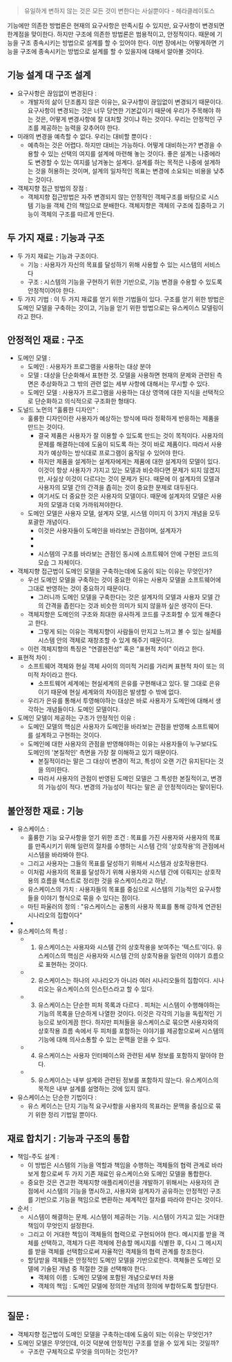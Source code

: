 
> 유일하게 변하지 않는 것은 모든 것이 변한다는 사실뿐이다 - 헤라클레이토스 


기능에만 의존한 방법론은 현재의 요구사항은 만족시킬 수 있지만, 요구사항이 변경되면 한계점을 맞이한다. 하지만 구조에 의존한 방법론은 범용적이고, 안정적이다. 때문에 기능을 구조 종속시키는 방법으로 설계를 할 수 있어야 한다. 이번 장에서는 어떻게하면 기능을 구조에 종속시키는 방법으로 설계를 할 수 있을지에 대해서 알아볼 것이다. 


## 기능 설계 대 구조 설계 

- 요구사항은 끊임없이 변경된다 : 
	- 개발자의 삶이 단조롭지 않은 이유는, 요구사항이 끊임없이 변경되기 때문이다. 요구사항이 변경되는 것은 너무 당연한 기본값이기 때문에 우리가 주목해야 하는 것은, 어떻게 변경사항에 잘 대처할 것이냐 하는 것이다. 우리는 안정적인 구조를 제공하는 능력을 갖추어야 한다. 
- 미래의 변경을 예측할 수 없다. 우리는 대비할 뿐이다 : 
	- 예측하는 것은 어렵다. 하지만 대비는 가능하다. 어떻게 대비하는가? 변경을 수용할 수 있는 선택의 여지를 설계에 마련해 놓는 것이다. 좋은 설계는 나중에라도 변경할 수 있는 여지를 남겨놓는 설계다. 설계를 하는 목적은 나중에 설계하는 것을 허용하는 것이며, 설계의 일차적인 목표는 변경에 소요되는 비용을 낮추는 것이다. 
- 객체지향 접근 방법의 장점 : 
	- 객체지향 접근방법은 자주 변경되지 않는 안정적인 객체구조를 바탕으로 시스템 기능을 객체 간의 책임으로 분배한다. 객체지향은 객체의 구조에 집중하고 기능이 객체의 구조를 따르게 만든다. 



## 두 가지 재료 : 기능과 구조 

- 두 가지 재료는 기능과 구조이다. 
	- 기능 : 사용자가 자신의 목표를 달성하기 위해 사용할 수 있는 시스템의 서비스다
	- 구조 : 시스템의 기능을 구현하기 위한 기반으로, 기능 변경을 수용할 수 있도록 안정적이어야 한다. 
- 두 가지 기법 : 이 두 가지 재료를 얻기 위한 기법들이 있다. 구조를 얻기 위한 방법은 도메인 모델을 구축하는 것이고, 기능을 얻기 위한 방법으로는 유스케이스 모델링이라고 한다. 


## 안정적인 재료 : 구조 


- 도메인 모델 : 
	- 도메인 : 사용자가 프로그램을 사용하는 대상 분야 
	- 모델 : 대상을 단순화해서 표현한 것. 모델을 사용하면 현재의 문제와 관련된 측면은 추상화하고 그 밖의 관련 없는 세부 사항에 대해서는 무시할 수 있다. 
	- 도메인 모델 : 사용자가 프로그램을 사용하는 대상 영역에 대한 지식을 선택적으로 단순화하고 의식적으로 구조화한 형태다. 
- 도널드 노먼의 "훌륭한 디자인" : 
	- 훌륭한 디자인이란 사용자가 예상하는 방식에 따라 정확하게 반응하는 제품을 만드는 것이다. 
		- 결국 제품은 사용자가 잘 이용할 수 있도록 만드는 것이 목적이다. 사용자의 문제를 해결하는데에 도움이 되도록 하는 것이 바로 제품이다. 따라서 사용자가 예상하는 방식대로 프로그램이 움직일 수 있어야 한다. 
		- 하지만 제품을 설계하는 설계자에게는 제품에 대한 설계자의 모델이 있다. 이것이 항상 사용자가 가지고 있는 모델과 비슷하다면 문제가 되지 않겠지만, 사실상 이것이 다르다는 것이 문제가 된다. 때문에 이 설계자의 모델과 사용자의 모델 간의 간격을 좁히는 것이 중요한 문제로 대두된다. 
		- 여기서도 더 중요한 것은 사용자의 모델이다. 때문에 설계자의 모델은 사용자의 모델과 더욱 가까워져야한다. 
	- 도메인 모델은 사용자 모델, 설계자 모델, 시스템 이미지 이 3가지 개념을 모두 포괄한 개념이다. 
		- 이것은 사용자들이 도메인을 바라보는 관점이며, 설계자가
		- 
		- 
		- 시스템의 구조를 바라보는 관점인 동시에 소프트웨어 안에 구현된 코드의 모습 그 자체이다. 
- 객체지향 접근법이 도메인 모델을 구축하는데에 도움이 되는 이유는 무엇인가? 
	- 우선 도메인 모델을 구축하는 것이 중요한 이유는 사용자 모델을 소프트웨어에 그대로 반영하는 것이 중요하기 때문이다. 
		- 그러니까 도메인 모델을 구축한다는 것은 설계자의 모델과 사용자 모델 간의 간격을 좁힌다는 것과 비슷한 의미가 되지 않을까 싶은 생각이 든다. 
	- 객체지향은 도메인의 구조와 최대한 유사하게 코드를 구조화할 수 있게 해준다고 한다. 
		- 그렇게 되는 이유는 객체지향이 사람들이 만지고 느끼고 볼 수 있는 실체를 시스템 안의 객체로 재창조할 수 있게 해주기 때문이다. 
	- 이런 객체지향의 특징은 "연결완전성" 혹은 "표현적 차이" 이라고 한다. 
- 표현적 차이 : 
	- 소프트웨어 객체와 현실 객체 사이의 의미적 거리를 가리켜 표현적 차이 또는 의미적 차이라고 한다. 
		- 소프트웨어 세계에는 현실세계의 은유를 구현해내고 있다. 말 그대로 은유이기 때문에 현실 세계와의 차이점은 발생할 수 밖에 없다. 
	- 우리가 은유를 통해서 투영해야하는 대상은 바로 사용자가 도메인에 대해서 생각하는 개념들이다. 도메인 모델이다. 
- 도메인 모델이 제공하는 구조가 안정적인 이유 : 
	- 도메인 모델의 핵심은 사용자가 도메인을 바라보는 관점을 반영해 소프트웨어를 설계하고 구현하는 것이다. 
	- 도메인에 대한 사용자의 관점을 반영해야하는 이유는 사용자들이 누구보다도 도메인의 '본질적인' 측면을 가장 잘 이해하고 있기 때문이다. 
		- 본질적이라는 말은 그 대상이 변경이 적고, 특성이 오랜 기간 유지된다는 것을 의미한다. 
		- 따라서 사용자의 관점이 반영된 도메인 모델은 그 특성한 본질적이고, 변경의 가능성이 적다. 변경의 가능성이 적다는 말은 곧 안정적이라는 말이된다. 


## 불안정한 재료 : 기능 

- 유스케이스 : 
	- 훌륭한 기능 요구사항을 얻기 위한 조건 : 목표를 가진 사용자와 사용자의 목표를 만족시키기 위해 일련의 절차를 수행하는 시스템 간의 '상호작용'의 관점에서 시스템을 바라봐야 한다.
	- 그리고 사용자는 그들의 목표를 달성하기 위해서 시스템과 상호작용한다. 
	- 이처럼 사용자의 목표를 달성하기 위해 사용자와 시스템 간에 이뤄지는 상호작용의 흐름을 텍스트로 정리한 것을 유스케이스라고 하낟. 
	- 유스케이스의 가치 : 사용자들의 목표를 중심으로 시스템의 기능적인 요구사항들을 이야기 형식으로 묶을 수 있다는 점이다. 
	- 마틴 파울러의 정의 : "유스케이스는 공통의 사용자 목표를 통해 강하게 연관된 시나리오의 집합이다" 
- 
- 유스케이스의 특성 : 
	- 1) 유스케이스는 사용자와 시스템 간의 상호작용을 보여주는 '텍스트'이다. 유스케이스의 핵심은 사용자와 시스템 간의 상호작용을 일련의 이야기 흐름으로 표현하는 것이다. 
	- 2) 유스케이스는 하나의 시나리오가 아니라 여러 시나리오들의 집합이다. 시나리오는 유스케이스의 인스턴스라고 할 수 있다. 
	- 3) 유스케이스는 단순한 피처 목록과 다르다 . 피처는 시스템이 수행해야하는 기능의 목록을 단순하게 나열한 것이다. 이것은 각각의 기능을 독립적인 기능으로 보이게끔 한다. 하지만 피처들을 유스케이스로 묶으면 사용자와의 상호작용 흐름 속에서 두 피처를 포함하는 이야기를 제공함으로써 시스템의 기능에 대해 의사소통할 수 있는 문맥을 얻을 수 있다. 
	- 4) 유스케이스는 사용자 인터페이스와 관련된 세부 정보를 포함하지 말아야 한다. 
	- 5) 유스케이스는 내부 설계와 관련된 정보를 포함하지 않는다. 유스케이스의 목적은 내부 설계를 설명하는 것에 있지 않다. 
- 유스케이스는 단순한 기법이다 : 
	- 유스 케이스는 단지 기능적 요구사항을 사용자의 목표라는 문맥을 중심으로 묶기 위한 정리 기법일 뿐이다. 


## 재료 합치기 : 기능과 구조의 통합 

- 책임-주도 설계 : 
	- 이 방법은 시스템의 기능을 역할과 책임을 수행하는 객체들의 협력 관계로 바라보게 함으로써 두 가지 기존 재료인 유스케이스와 도메인 모델을 통합한다. 
	- 중요한 것은 견고한 객체지향 애플리케이션을 개발하기 위해서는 사용자의 관점에서 시스템의 기능을 명시하고, 사용자와 설계자가 공유하는 안정적인 구조를 기반으로 기능을 책임으로 변환하는 체계적인 절차를 따라야 한다는 것이다. 
- 순서 : 
	- 시스템이 해결하는 문제. 시스템이 제공하는 기능. 시스템이 가지고 있는 거대한 책임이 무엇인지 설정한다. 
	- 그리고 이 거대한 책임이 객체들의 협력으로 구현되어야 한다. 메시지를 받을 객체를 선택하고, 객체가 다른 객체에 전송할 메시지를 식별한 후, 다시 그 메시지를 받을 객체를 선택함으로써 자율적인 객체들의 협력 관계를 창조한다. 
	- 할당받을 객체들은 안정적인 도메인 모델을 기반으로한다. 객체들은 도메인 모델에 기술된 개념 중 적절한 것을 선택해야 한다. 
		- 객체의 이름 : 도메인 모델에 포함된 개념으로부터 차용 
		- 객체의 책임 : 도메인 모델에 정의한 개념의 정의에 부합하도록 할당한다. 


--- 

## 질문 : 

- 객체지향 접근법이 도메인 모델을 구축하는데에 도움이 되는 이유는 무엇인가? 
- 도메인 모델은 무엇인데, 이것 덕분에 안정적인 구조를 얻을 수 있게 되는 것일까? 
	- 구조란 구체적으로 무엇을 의미하는 것인가? 